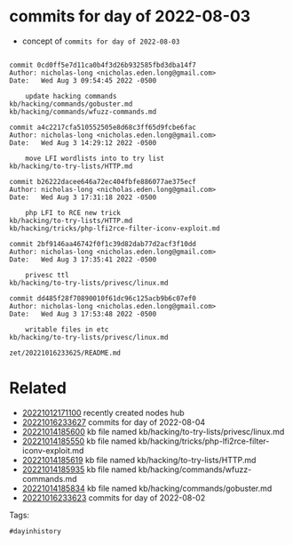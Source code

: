 # commits for day of 2022-08-03

- concept of `commits for day of 2022-08-03`

```

commit 0cd0ff5e7d11ca0b4f3d26b932585fbd3dba14f7
Author: nicholas-long <nicholas.eden.long@gmail.com>
Date:   Wed Aug 3 09:54:45 2022 -0500

    update hacking commands
kb/hacking/commands/gobuster.md
kb/hacking/commands/wfuzz-commands.md

commit a4c2217cfa510552505e8d68c3ff65d9fcbe6fac
Author: nicholas-long <nicholas.eden.long@gmail.com>
Date:   Wed Aug 3 14:29:12 2022 -0500

    move LFI wordlists into to try list
kb/hacking/to-try-lists/HTTP.md

commit b26222dacee646a72ec404fbfe886077ae375ecf
Author: nicholas-long <nicholas.eden.long@gmail.com>
Date:   Wed Aug 3 17:31:18 2022 -0500

    php LFI to RCE new trick
kb/hacking/to-try-lists/HTTP.md
kb/hacking/tricks/php-lfi2rce-filter-iconv-exploit.md

commit 2bf9146aa46742f0f1c39d82dab77d2acf3f10dd
Author: nicholas-long <nicholas.eden.long@gmail.com>
Date:   Wed Aug 3 17:35:41 2022 -0500

    privesc ttl
kb/hacking/to-try-lists/privesc/linux.md

commit dd485f28f70890010f61dc96c125acb9b6c07ef0
Author: nicholas-long <nicholas.eden.long@gmail.com>
Date:   Wed Aug 3 17:53:48 2022 -0500

    writable files in etc
kb/hacking/to-try-lists/privesc/linux.md
```

` zet/20221016233625/README.md `

# Related

- [20221012171100](/zet/20221012171100/README.md) recently created nodes hub
- [20221016233627](/zet/20221016233627/README.md) commits for day of 2022-08-04
- [20221014185600](/zet/20221014185600/README.md) kb file named kb/hacking/to-try-lists/privesc/linux.md
- [20221014185550](/zet/20221014185550/README.md) kb file named kb/hacking/tricks/php-lfi2rce-filter-iconv-exploit.md
- [20221014185619](/zet/20221014185619/README.md) kb file named kb/hacking/to-try-lists/HTTP.md
- [20221014185935](/zet/20221014185935/README.md) kb file named kb/hacking/commands/wfuzz-commands.md
- [20221014185834](/zet/20221014185834/README.md) kb file named kb/hacking/commands/gobuster.md
- [20221016233623](/zet/20221016233623/README.md) commits for day of 2022-08-02

Tags:

    #dayinhistory
